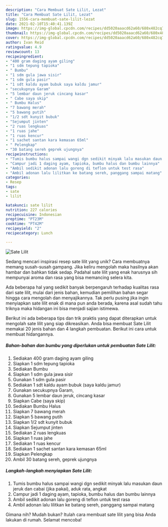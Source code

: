 ```yaml
---
description: "Cara Membuat Sate Lilit, Lezat"
title: "Cara Membuat Sate Lilit, Lezat"
slug: 1556-cara-membuat-sate-lilit-lezat
date: 2021-02-10T15:40:41.139Z
image: https://img-global.cpcdn.com/recipes/dd5020aaacd62a60/680x482cq70/sate-lilit-foto-resep-utama.jpg
thumbnail: https://img-global.cpcdn.com/recipes/dd5020aaacd62a60/680x482cq70/sate-lilit-foto-resep-utama.jpg
cover: https://img-global.cpcdn.com/recipes/dd5020aaacd62a60/680x482cq70/sate-lilit-foto-resep-utama.jpg
author: Ivan Reid
ratingvalue: 4.9
reviewcount: 13
recipeingredient:
- "400 gram daging ayam giling"
- "1 sdm tepung tapioka"
- " Bumbu"
- "1 sdm gula jawa sisir"
- "1 sdm gula pasir"
- "1 sdt kaldu ayam bubuk saya kaldu jamur"
- "secukupnya Garam"
- "5 lembar daun jeruk cincang kasar"
- " Cabe saya skip"
- " Bumbu Halus"
- "7 bawang merah"
- "5 bawang putih"
- "1/2 sdt kunyit bubuk"
- "Sejumput jinten"
- "2 ruas lengkuas"
- "1 ruas jahe"
- "1 ruas kencur"
- "1 sachet santan kara kemasan 65ml"
- " Pelengkap"
- "30 batang sereh geprek ujungnya"
recipeinstructions:
- "Tumis bumbu halus sampai wangi dgn sedikit minyak lalu masukan daun jeruk dan cabai (jika pakai), aduk rata, angkat"
- "Campur jadi 1 daging ayam, tapioka, bumbu halus dan bumbu lainnya"
- "Ambil sedikit adonan lalu goreng di teflon untuk test rasa"
- "Ambil adonan lalu lilitkan ke batang sereh, panggang sampai matang"
categories:
- Resep
tags:
- sate
- lilit

katakunci: sate lilit 
nutrition: 227 calories
recipecuisine: Indonesian
preptime: "PT23M"
cooktime: "PT42M"
recipeyield: "2"
recipecategory: Lunch

---
```



![Sate Lilit](https://img-global.cpcdn.com/recipes/dd5020aaacd62a60/680x482cq70/sate-lilit-foto-resep-utama.jpg)

Sedang mencari inspirasi resep sate lilit yang unik? Cara membuatnya memang susah-susah gampang. Jika keliru mengolah maka hasilnya akan hambar dan bahkan tidak sedap. Padahal sate lilit yang enak harusnya sih mempunyai aroma dan rasa yang bisa memancing selera kita.



Ada beberapa hal yang sedikit banyak berpengaruh terhadap kualitas rasa dari sate lilit, mulai dari jenis bahan, kemudian pemilihan bahan segar hingga cara mengolah dan menyajikannya. Tak perlu pusing jika ingin menyiapkan sate lilit enak di mana pun anda berada, karena asal sudah tahu triknya maka hidangan ini bisa menjadi sajian istimewa.


Berikut ini ada beberapa tips dan trik praktis yang dapat diterapkan untuk mengolah sate lilit yang siap dikreasikan. Anda bisa membuat Sate Lilit memakai 20 jenis bahan dan 4 langkah pembuatan. Berikut ini cara untuk membuat hidangannya.

<!--inarticleads1-->

##### Bahan-bahan dan bumbu yang diperlukan untuk pembuatan Sate Lilit:

1. Sediakan 400 gram daging ayam giling
1. Siapkan 1 sdm tepung tapioka
1. Sediakan  Bumbu
1. Siapkan 1 sdm gula jawa sisir
1. Gunakan 1 sdm gula pasir
1. Sediakan 1 sdt kaldu ayam bubuk (saya kaldu jamur)
1. Gunakan secukupnya Garam,
1. Gunakan 5 lembar daun jeruk, cincang kasar
1. Siapkan  Cabe (saya skip)
1. Sediakan  Bumbu Halus
1. Siapkan 7 bawang merah
1. Siapkan 5 bawang putih
1. Siapkan 1/2 sdt kunyit bubuk
1. Siapkan Sejumput jinten
1. Sediakan 2 ruas lengkuas
1. Siapkan 1 ruas jahe
1. Sediakan 1 ruas kencur
1. Sediakan 1 sachet santan kara kemasan 65ml
1. Siapkan  Pelengkap
1. Ambil 30 batang sereh, geprek ujungnya




<!--inarticleads2-->

##### Langkah-langkah menyiapkan Sate Lilit:

1. Tumis bumbu halus sampai wangi dgn sedikit minyak lalu masukan daun jeruk dan cabai (jika pakai), aduk rata, angkat
1. Campur jadi 1 daging ayam, tapioka, bumbu halus dan bumbu lainnya
1. Ambil sedikit adonan lalu goreng di teflon untuk test rasa
1. Ambil adonan lalu lilitkan ke batang sereh, panggang sampai matang




Gimana nih? Mudah bukan? Itulah cara membuat sate lilit yang bisa Anda lakukan di rumah. Selamat mencoba!
